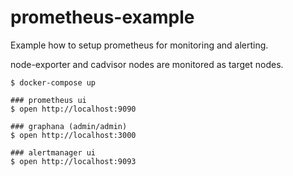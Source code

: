 # prometheus-example

Example how to setup prometheus for monitoring and alerting.

node-exporter and cadvisor nodes are monitored as target nodes.

```
$ docker-compose up

### prometheus ui
$ open http://localhost:9090

### graphana (admin/admin)
$ open http://localhost:3000

### alertmanager ui
$ open http://localhost:9093
```
